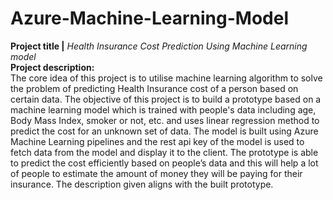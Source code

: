 # Azure-Machine-Learning-Model
**Project title |** *Health Insurance Cost Prediction Using Machine Learning model*<br>
**Project description:**<br>
The core idea of this project is to utilise machine learning algorithm to solve the problem of predicting Health Insurance cost of a person based on certain data. The objective of this project is to build a prototype based on a machine learning model which is trained with people's data including age, Body Mass Index, smoker or not, etc. and uses linear regression method to predict the cost for an unknown set of data. The model is built using Azure Machine Learning pipelines and the rest api key of the model is used to fetch data from the model and display it to the client. The prototype is able to predict the cost efficiently based on people’s data and this will help a lot of people to estimate the amount of money they will be paying for their insurance. The description given aligns with the built prototype.
